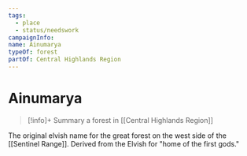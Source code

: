 ```yaml
---
tags:
  - place
  - status/needswork
campaignInfo: 
name: Ainumarya
typeOf: forest
partOf: Central Highlands Region
---
```

# Ainumarya
>[!info]+ Summary
> a forest in [[Central Highlands Region]]


The original elvish name for the great forest on the west side of the [[Sentinel Range]]. Derived from the Elvish for "home of the first gods."

